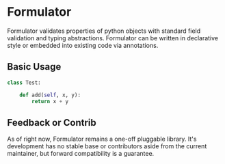 Formulator
==========

Formulator validates properties of python objects with standard field validation and typing abstractions.
Formulator can be written in declarative style or embedded into existing code via annotations.

Basic Usage
-----------
```python
class Test:

    def add(self, x, y):
        return x + y
```

Feedback or Contrib
-------------------
As of right now, Formulator remains a one-off pluggable library. It's development has no stable base or contributors aside from the current maintainer, but forward compatibility is a guarantee.